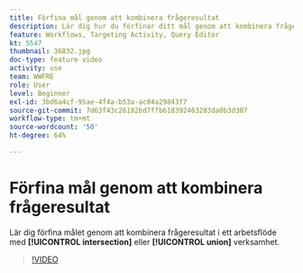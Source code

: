 ```yaml
---
title: Förfina mål genom att kombinera frågeresultat
description: Lär dig hur du förfinar ditt mål genom att kombinera frågeresultat i ett arbetsflöde med skärnings- eller unionsaktiviteterna.
feature: Workflows, Targeting Activity, Query Editor
kt: 5547
thumbnail: 36832.jpg
doc-type: feature video
activity: use
team: WWFRE
role: User
level: Beginner
exl-id: 3bd6a4cf-95ae-4f4a-b53a-ac04a29843f7
source-git-commit: 7d63f43c26182bd7ffb618392463283da0b3d307
workflow-type: tm+mt
source-wordcount: '50'
ht-degree: 64%

---
```


# Förfina mål genom att kombinera frågeresultat

Lär dig förfina målet genom att kombinera frågeresultat i ett arbetsflöde med **[!UICONTROL intersection]** eller **[!UICONTROL union]** verksamhet.

>[!VIDEO](https://video.tv.adobe.com/v/36832?quality=12)
